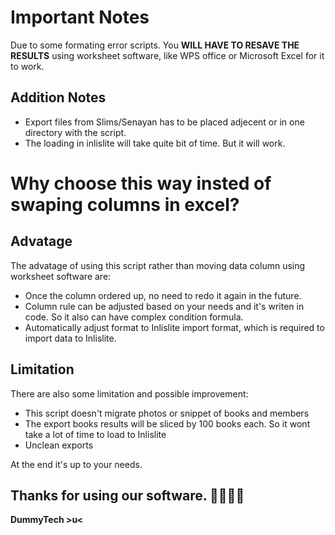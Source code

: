 # Important Notes
Due to some formating error scripts. You **WILL HAVE TO RESAVE THE RESULTS** using worksheet software, like WPS office or Microsoft Excel for it to work.

## Addition Notes
- Export files from Slims/Senayan has to be placed adjecent or in one directory with the script.
- The loading in inlislite will take quite bit of time. But it will work.

# Why choose this way insted of swaping columns in excel?
## Advatage 
The advatage of using this script rather than moving data column using worksheet software are:
- Once the column ordered up, no need to redo it again in the future.
- Column rule can be adjusted based on your needs and it's writen in code. So it also can have complex condition formula.
- Automatically adjust format to Inlislite import format, which is required to import data to Inlislite.

## Limitation
There are also some limitation and possible improvement:
- This script doesn't migrate photos or snippet of books and members
- The export books results will be sliced by 100 books each. So it wont take a lot of time to load to Inlislite
- Unclean exports

At the end it's up to your needs. 


## Thanks for using our software. 🎉🎉🥳🥳
**DummyTech >u<**


